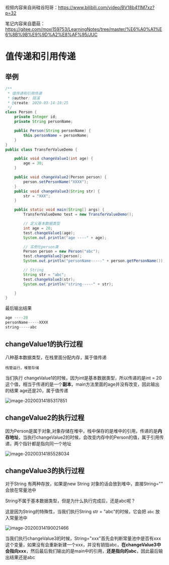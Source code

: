 视频内容来自尚硅谷阳哥：https://www.bilibili.com/video/BV18b411M7xz?p=32

笔记内容来自蘑菇：https://gitee.com/moxi159753/LearningNotes/tree/master/%E6%A0%A1%E6%8B%9B%E9%9D%A2%E8%AF%95/JUC

# 值传递和引用传递

## 举例

```java
/**
 * 值传递和引用传递
 * @author: 陌溪
 * @create: 2020-03-14-18:25
 */
class Person {
    private Integer id;
    private String personName;

    public Person(String personName) {
        this.personName = personName;
    }
}
public class TransferValueDemo {

    public void changeValue1(int age) {
        age = 30;
    }

    public void changeValue2(Person person) {
        person.setPersonName("XXXX");
    }
    public void changeValue3(String str) {
        str = "XXX";
    }

    public static void main(String[] args) {
        TransferValueDemo test = new TransferValueDemo();

        // 定义基本数据类型
        int age = 20;
        test.changeValue1(age);
        System.out.println("age ----" + age);

        // 实例化person类
        Person person = new Person("abc");
        test.changeValue2(person);
        System.out.println("personName-----" + person.getPersonName());

        // String
        String str = "abc";
        test.changeValue3(str);
        System.out.println("string-----" + str);

    }
}
```

最后输出结果

```java
age ----20
personName-----XXXX
string-----abc
```

## changeValue1的执行过程

八种基本数据类型，在栈里面分配内存，属于值传递

`栈管运行，堆管存储`

当们执行 changeValue1的时候，因为int是基本数据类型，所以传递的是int = 20这个值，相当于传递的是一个**副本**，main方法里面的age并没有改变，因此输出的结果 age还是20，属于值传递

![image-20200314185317851](https://image.imxyu.cn/file/image-20200314185317851.png)

## changeValue2的执行过程

因为Person是属于对象,对象存储在堆中，栈中保存的是堆中的引用，传递的是**内存地址**，当执行changeValue2的时候，会改变内存中的Person的值，属于引用传递，两个指针都是指向同一个地址

![image-20200314185528034](https://image.imxyu.cn/file/image-20200314185528034.png)





## changeValue3的执行过程

对于String 有两种存放，如果是new String 对象的话会放到堆中，直接String="" 会放在常量池中

String不属于基本数据类型，但是为什么执行完成后，还是abc呢？

这是因为String的特殊性，当我们执行String str = "abc"的时候，它会把 `abc` 放入常量池中

![image-20200314190021466](https://image.imxyu.cn/file/image-20200314190021466.png)

当我们执行changeValue3的时候，String="xxx"首先会判断常量池中是否有xxx 这个变量，如果没有会重新新建一个xxx，并没有销毁abc，**在changeValue3中会指向xxx**，然后最后我们输出的是main中的引用，**还是指向的abc**，因此最后输出结果还是abc